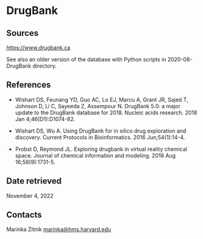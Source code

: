 # DrugBank

## Sources

https://www.drugbank.ca

See also an older version of the database with Python scripts in 2020-08-DrugBank directory.

## References

* Wishart DS, Feunang YD, Guo AC, Lo EJ, Marcu A, Grant JR, Sajed T, Johnson D, Li C, Sayeeda Z, Assempour N. DrugBank 5.0: a major update to the DrugBank database for 2018. Nucleic acids research. 2018 Jan 4;46(D1):D1074-82.

* Wishart DS, Wu A. Using DrugBank for in silico drug exploration and discovery. Current Protocols in Bioinformatics. 2016 Jun;54(1):14-4.

* Probst D, Reymond JL. Exploring drugbank in virtual reality chemical space. Journal of chemical information and modeling. 2018 Aug 16;58(9):1731-5.

## Date retrieved

November 4, 2022

## Contacts

Marinka Zitnik
<marinka@hms.harvard.edu>
